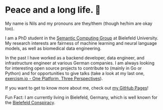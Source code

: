 # Peace and a long life. 🖖

My name is Nils and my pronouns are they/them (though he/him are okay too).

I am a PhD student in the [Semantic Computing Group](http://www.sc.cit-ec.uni-bielefeld.de/index.php?id=29&L=0) at Bielefeld University. My research interests are fairness of machine learning and neural language models, as well as biomedical data engineering.

In the past I have worked as a backend developer, data engineer, and infrastructure engineer at various German companies. I am always looking for interesting open source projects to contribute to (mainly in Go or Python) and for opportunities to give talks (take a look at my last one, [exercism.io - One Platform, Three Perspectives](https://youtu.be/FKXRU_KL9Io)).

If you want to get to know more about me, check out [my GitHub Pages](https://shimst3r.github.io)!

Fun Fact: I am currently living in Bielefeld, Germany, which is well known for the [Bielefeld Conspiracy](https://en.wikipedia.org/wiki/Bielefeld_Conspiracy).
